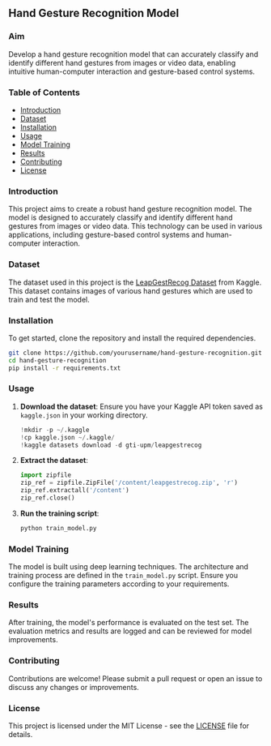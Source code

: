 ## Hand Gesture Recognition Model

### Aim
Develop a hand gesture recognition model that can accurately classify and identify different hand gestures from images or video data, enabling intuitive human-computer interaction and gesture-based control systems.

### Table of Contents
- [Introduction](#introduction)
- [Dataset](#dataset)
- [Installation](#installation)
- [Usage](#usage)
- [Model Training](#model-training)
- [Results](#results)
- [Contributing](#contributing)
- [License](#license)

### Introduction
This project aims to create a robust hand gesture recognition model. The model is designed to accurately classify and identify different hand gestures from images or video data. This technology can be used in various applications, including gesture-based control systems and human-computer interaction.

### Dataset
The dataset used in this project is the [LeapGestRecog Dataset](https://www.kaggle.com/gti-upm/leapgestrecog) from Kaggle. This dataset contains images of various hand gestures which are used to train and test the model.

### Installation
To get started, clone the repository and install the required dependencies.

```bash
git clone https://github.com/yourusername/hand-gesture-recognition.git
cd hand-gesture-recognition
pip install -r requirements.txt
```

### Usage
1. **Download the dataset**:
    Ensure you have your Kaggle API token saved as `kaggle.json` in your working directory.

    ```python
    !mkdir -p ~/.kaggle
    !cp kaggle.json ~/.kaggle/
    !kaggle datasets download -d gti-upm/leapgestrecog
    ```

2. **Extract the dataset**:
    ```python
    import zipfile
    zip_ref = zipfile.ZipFile('/content/leapgestrecog.zip', 'r')
    zip_ref.extractall('/content')
    zip_ref.close()
    ```

3. **Run the training script**:
    ```python
    python train_model.py
    ```

### Model Training
The model is built using deep learning techniques. The architecture and training process are defined in the `train_model.py` script. Ensure you configure the training parameters according to your requirements.

### Results
After training, the model's performance is evaluated on the test set. The evaluation metrics and results are logged and can be reviewed for model improvements.

### Contributing
Contributions are welcome! Please submit a pull request or open an issue to discuss any changes or improvements.

### License
This project is licensed under the MIT License - see the [LICENSE](LICENSE) file for details.
